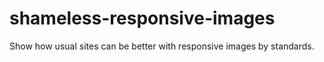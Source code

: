 # shameless-responsive-images
Show how usual sites can be better with responsive images by standards.
